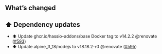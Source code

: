 ## What’s changed

## ⬆️ Dependency updates

- ⬆️ Update ghcr.io/hassio-addons/base Docker tag to v14.2.2 @renovate ([#593](https://github.com/hassio-addons/addon-zwave-js-ui/pull/593))
- ⬆️ Update alpine_3_18/nodejs to v18.18.2-r0 @renovate ([#595](https://github.com/hassio-addons/addon-zwave-js-ui/pull/595))
